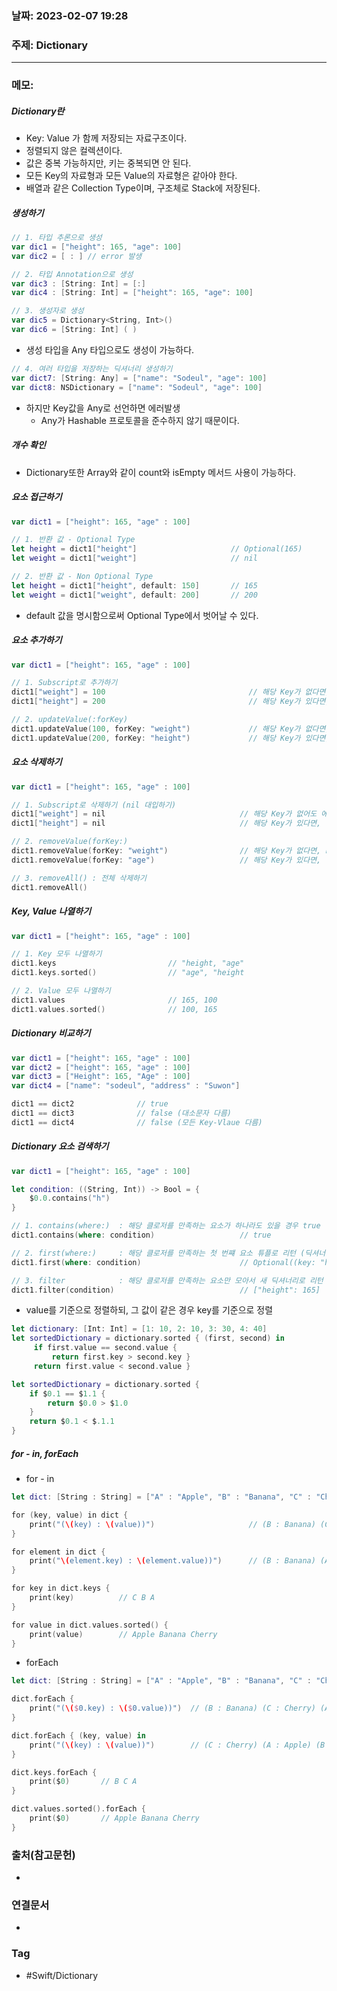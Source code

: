 ### 날짜: 2023-02-07 19:28

### 주제:  Dictionary
---
### 메모: 
##### Dictionary란 
- Key: Value 가 함께 저장되는 자료구조이다. 
- 정렬되지 않은 컬렉션이다.
- 값은 중복 가능하지만, 키는 중복되면 안 된다.
- 모든 Key의 자료형과 모든 Value의 자료형은 같아야 한다. 
- 배열과 같은 Collection Type이며, 구조체로 Stack에 저장된다. 
##### 생성하기
~~~ swift 
// 1. 타입 추론으로 생성 
var dic1 = ["height": 165, "age": 100]
var dic2 = [ : ] // error 발생

// 2. 타입 Annotation으로 생성 
var dic3 : [String: Int] = [:]
var dic4 : [String: Int] = ["height": 165, "age": 100]

// 3. 생성자로 생성
var dic5 = Dictionary<String, Int>()
var dic6 = [String: Int] ( )
~~~
- 생성 타입을 Any 타입으로도 생성이 가능하다.
~~~ swift 
// 4. 여러 타입을 저장하는 딕셔너리 생성하기
var dict7: [String: Any] = ["name": "Sodeul", "age": 100]
var dict8: NSDictionary = ["name": "Sodeul", "age": 100]
~~~
- 하지만 Key값을 Any로 선언하면 에러발생
	- Any가 Hashable 프로토콜을 준수하지 않기 때문이다. 
##### 개수 확인
- Dictionary또한 Array와 같이 count와 isEmpty 메서드 사용이 가능하다. 
##### 요소 접근하기
~~~ swift 
var dict1 = ["height": 165, "age" : 100]

// 1. 반환 값 - Optional Type
let height = dict1["height"]                     // Optional(165)
let weight = dict1["weight"]                     // nil

// 2. 반환 값 - Non Optional Type
let height = dict1["height", default: 150]       // 165
let weight = dict1["weight", default: 200]       // 200
~~~
- default 값을 명시함으로써 Optional Type에서 벗어날 수 있다. 
##### 요소 추가하기
~~~ swift 
var dict1 = ["height": 165, "age" : 100]

// 1. Subscript로 추가하기
dict1["weight"] = 100                                // 해당 Key가 없다면, 추가 (insert)
dict1["height"] = 200                                // 해당 Key가 있다면, Value 덮어쓰기 (update)

// 2. updateValue(:forKey)
dict1.updateValue(100, forKey: "weight")             // 해당 Key가 없다면, 추가하고 nil 리턴 (insert)
dict1.updateValue(200, forKey: "height")             // 해당 Key가 있다면, Value 덮어쓰고 덮어쓰기 전 값 리턴 (update)
~~~
##### 요소 삭제하기
~~~ swift 
var dict1 = ["height": 165, "age" : 100]

// 1. Subscript로 삭제하기 (nil 대입하기)
dict1["weight"] = nil                              // 해당 Key가 없어도 에러 안남
dict1["height"] = nil                              // 해당 Key가 있다면, 해당 Key-Value 삭제

// 2. removeValue(forKey:)
dict1.removeValue(forKey: "weight")                // 해당 Key가 없다면, nil 반환
dict1.removeValue(forKey: "age")                   // 해당 Key가 있다면, 해당 Key-Value 삭제 후 삭제된 Value 반환 : Optional(100)

// 3. removeAll() : 전체 삭제하기
dict1.removeAll()
~~~
##### Key, Value 나열하기
~~~ swift 
var dict1 = ["height": 165, "age" : 100]

// 1. Key 모두 나열하기
dict1.keys                         // "height, "age"
dict1.keys.sorted()                // "age", "height

// 2. Value 모두 나열하기
dict1.values                       // 165, 100
dict1.values.sorted()              // 100, 165
~~~
##### Dictionary 비교하기
~~~ swift 
var dict1 = ["height": 165, "age" : 100]
var dict2 = ["height": 165, "age" : 100]
var dict3 = ["Height": 165, "Age" : 100]
var dict4 = ["name": "sodeul", "address" : "Suwon"]

dict1 == dict2              // true
dict1 == dict3              // false (대소문자 다름)
dict1 == dict4              // false (모든 Key-Vlaue 다름)
~~~
##### Dictionary 요소 검색하기
~~~ swift 
var dict1 = ["height": 165, "age" : 100]

let condition: ((String, Int)) -> Bool = {
    $0.0.contains("h")
}

// 1. contains(where:)  : 해당 클로저를 만족하는 요소가 하나라도 있을 경우 true
dict1.contains(where: condition)                   // true

// 2. first(where:)     : 해당 클로저를 만족하는 첫 번쨰 요소 튜플로 리턴 (딕셔너리는 순서가 없기 때문에, 호출할 때마다 값이 바뀔 수 있음)
dict1.first(where: condition)                      // Optional((key: "height", value: 165))

// 3. filter            : 해당 클로저를 만족하는 요소만 모아서 새 딕셔너리로 리턴
dict1.filter(condition)                            // ["height": 165]
~~~
- value를 기준으로 정렬하되, 그 값이 같은 경우 key를 기준으로 정렬 
~~~ swift 
let dictionary: [Int: Int] = [1: 10, 2: 10, 3: 30, 4: 40]
let sortedDictionary = dictionary.sorted { (first, second) in
     if first.value == second.value { 
	     return first.key > second.key }
	 return first.value < second.value }

let sortedDictionary = dictionary.sorted { 
	if $0.1 == $1.1 { 
		return $0.0 > $1.0
	}
	return $0.1 < $.1.1
}
~~~
##### for - in, forEach
- for - in 
~~~ swift 
let dict: [String : String] = ["A" : "Apple", "B" : "Banana", "C" : "Cherry"]

for (key, value) in dict {
    print("(\(key) : \(value))")                     // (B : Banana) (C : Cherry) (A : Apple)
}

for element in dict {
    print("\(element.key) : \(element.value))")      // (B : Banana) (A : Apple) (C : Cherry)
}

for key in dict.keys {
    print(key)          // C B A
}

for value in dict.values.sorted() {
    print(value)        // Apple Banana Cherry
}
~~~
- forEach
~~~ swift 
let dict: [String : String] = ["A" : "Apple", "B" : "Banana", "C" : "Cherry"]

dict.forEach {
    print("(\($0.key) : \($0.value))")  // (B : Banana) (C : Cherry) (A : Apple)
}

dict.forEach { (key, value) in
    print("(\(key) : \(value))")        // (C : Cherry) (A : Apple) (B : Banana)
}

dict.keys.forEach {
    print($0)       // B C A
}

dict.values.sorted().forEach {
    print($0)       // Apple Banana Cherry
}
~~~

### 출처(참고문헌) 
- 

### 연결문서 
- 

### Tag
- #Swift/Dictionary